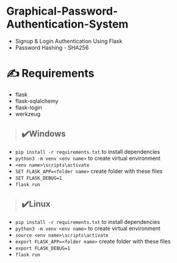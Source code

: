 # Graphical-Password-Authentication-System

* Signup &amp; Login Authentication Using Flask
* Password Hashing - SHA256

# :writing_hand: Requirements
- flask
- flask-sqlalchemy
- flask-login
- werkzeug

> ## :heavy_check_mark:Windows
*  ```pip install -r requirements.txt``` to install dependencies
* ```python3 -m venv <env name>``` to create virtual environment
* ```<env name>\scripts\activate``` 
* ```SET FLASK_APP=<folder name>``` create folder with these files
* ```SET FLASK_DEBUG=1```
* ```flask run```

> ## :heavy_check_mark:Linux
* ```pip install -r requirements.txt``` to install dependencies
* ```python3 -m venv <env name>``` to create virtual environment
* ```source <env name>\scripts\activate``` 
* ```export FLASK_APP=<folder name>``` create folder with these files
* ```export FLASK_DEBUG=1```
* ```flask run```

